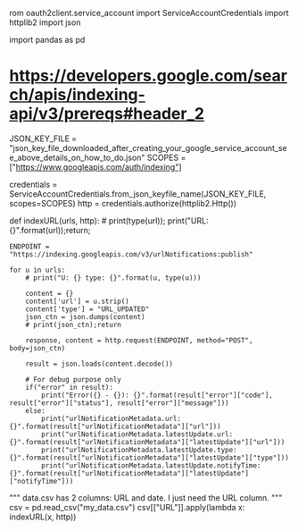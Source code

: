 rom oauth2client.service_account import ServiceAccountCredentials
import httplib2
import json

import pandas as pd

# https://developers.google.com/search/apis/indexing-api/v3/prereqs#header_2
JSON_KEY_FILE = "json_key_file_downloaded_after_creating_your_google_service_account_see_above_details_on_how_to_do.json"
SCOPES = ["https://www.googleapis.com/auth/indexing"]

credentials = ServiceAccountCredentials.from_json_keyfile_name(JSON_KEY_FILE, scopes=SCOPES)
http = credentials.authorize(httplib2.Http())

def indexURL(urls, http):
    # print(type(url)); print("URL: {}".format(url));return;

    ENDPOINT = "https://indexing.googleapis.com/v3/urlNotifications:publish"
    
    for u in urls:
        # print("U: {} type: {}".format(u, type(u)))
    
        content = {}
        content['url'] = u.strip()
        content['type'] = "URL_UPDATED"
        json_ctn = json.dumps(content)    
        # print(json_ctn);return
    
        response, content = http.request(ENDPOINT, method="POST", body=json_ctn)

        result = json.loads(content.decode())

        # For debug purpose only
        if("error" in result):
            print("Error({} - {}): {}".format(result["error"]["code"], result["error"]["status"], result["error"]["message"]))
        else:
            print("urlNotificationMetadata.url: {}".format(result["urlNotificationMetadata"]["url"]))
            print("urlNotificationMetadata.latestUpdate.url: {}".format(result["urlNotificationMetadata"]["latestUpdate"]["url"]))
            print("urlNotificationMetadata.latestUpdate.type: {}".format(result["urlNotificationMetadata"]["latestUpdate"]["type"]))
            print("urlNotificationMetadata.latestUpdate.notifyTime: {}".format(result["urlNotificationMetadata"]["latestUpdate"]["notifyTime"]))

"""
data.csv has 2 columns: URL and date.
I just need the URL column.
"""
csv = pd.read_csv("my_data.csv")
csv[["URL"]].apply(lambda x: indexURL(x, http))
